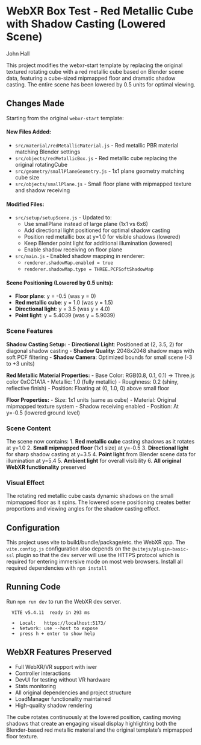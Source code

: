 # WebXR Box Test - Red Metallic Cube with Shadow Casting (Lowered Scene)
John Hall

This project modifies the webxr-start template by replacing the original
textured rotating cube with a red metallic cube based on Blender scene
data, featuring a cube-sized mipmapped floor and dramatic shadow
casting. The entire scene has been lowered by 0.5 units for optimal
viewing.

## Changes Made

Starting from the original `webxr-start` template:

#### New Files Added:

- `src/material/redMetallicMaterial.js` - Red metallic PBR material
  matching Blender settings
- `src/objects/redMetallicBox.js` - Red metallic cube replacing the
  original rotatingCube
- `src/geometry/smallPlaneGeometry.js` - 1x1 plane geometry matching
  cube size
- `src/objects/smallPlane.js` - Small floor plane with mipmapped texture
  and shadow receiving

#### Modified Files:

- `src/setup/setupScene.js` - Updated to:
  - Use smallPlane instead of large plane (1x1 vs 6x6)
  - Add directional light positioned for optimal shadow casting
  - Position red metallic box at y=1.0 for visible shadows (lowered)
  - Keep Blender point light for additional illumination (lowered)
  - Enable shadow receiving on floor plane
- `src/main.js` - Enabled shadow mapping in renderer:
  - `renderer.shadowMap.enabled = true`
  - `renderer.shadowMap.type = THREE.PCFSoftShadowMap`

#### Scene Positioning (Lowered by 0.5 units):

- **Floor plane**: y = -0.5 (was y = 0)
- **Red metallic cube**: y = 1.0 (was y = 1.5)
- **Directional light**: y = 3.5 (was y = 4.0)
- **Point light**: y = 5.4039 (was y = 5.9039)

### Scene Features

**Shadow Casting Setup:** - **Directional Light**: Positioned at (2,
3.5, 2) for diagonal shadow casting - **Shadow Quality**: 2048x2048
shadow maps with soft PCF filtering - **Shadow Camera**: Optimized
bounds for small scene (-3 to +3 units)

**Red Metallic Material Properties:** - Base Color: RGB(0.8, 0.1, 0.1) →
Three.js color 0xCC1A1A - Metallic: 1.0 (fully metallic) - Roughness:
0.2 (shiny, reflective finish) - Position: Floating at (0, 1.0, 0) above
small floor

**Floor Properties:** - Size: 1x1 units (same as cube) - Material:
Original mipmapped texture system - Shadow receiving enabled - Position:
At y=-0.5 (lowered ground level)

### Scene Content

The scene now contains: 1. **Red metallic cube** casting shadows as it
rotates at y=1.0 2. **Small mipmapped floor** (1x1 size) at y=-0.5 3.
**Directional light** for sharp shadow casting at y=3.5 4. **Point
light** from Blender scene data for illumination at y=5.4 5. **Ambient
light** for overall visibility 6. **All original WebXR functionality**
preserved

### Visual Effect

The rotating red metallic cube casts dynamic shadows on the small
mipmapped floor as it spins. The lowered scene positioning creates
better proportions and viewing angles for the shadow casting effect.

## Configuration

This project uses vite to build/bundle/package/etc. the WebXR app. The
`vite.config.js` configuration also depends on the
`@vitejs/plugin-basic-ssl` plugin so that the dev server will use the
HTTPS protocol which is required for entering immersive mode on most web
browsers. Install all required dependencies with `npm install`

## Running Code

Run `npm run dev` to run the WebXR dev server.


      VITE v5.4.11  ready in 293 ms

      ➜  Local:   https://localhost:5173/
      ➜  Network: use --host to expose
      ➜  press h + enter to show help

## WebXR Features Preserved

- Full WebXR/VR support with iwer
- Controller interactions
- DevUI for testing without VR hardware
- Stats monitoring
- All original dependencies and project structure
- LoadManager functionality maintained
- High-quality shadow rendering

The cube rotates continuously at the lowered position, casting moving
shadows that create an engaging visual display highlighting both the
Blender-based red metallic material and the original template’s
mipmapped floor texture.

